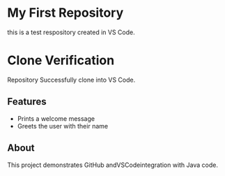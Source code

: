 # My First Repository
this is a test respository created in VS Code. 
# Clone Verification
Repository Successfully clone into VS Code.
## Features
- Prints a welcome message
- Greets the user with their name
## About
This project demonstrates GitHub andVSCodeintegration with Java code.